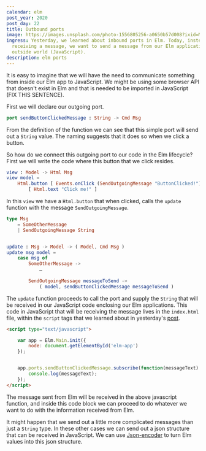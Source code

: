 ```yaml
---
calendar: elm
post_year: 2020
post_day: 22
title: Outbound ports
image: https://images.unsplash.com/photo-1556805256-a0650b57d008?ixid=MXwxMjA3fDB8MHxwaG90by1wYWdlfHx8fGVufDB8fHw%3D&ixlib=rb-1.2.1&auto=format&fit=crop&w=2250&q=80
ingress: Yesterday, we learned about inbound ports in Elm. Today, instead of
  receiving a message, we want to send a message from our Elm application to the
  outside world (JavaScript).
description: elm ports
---
```

It is easy to imagine that we will have the need to communicate something from inside our Elm app to JavaScript. We might be using some browser API that doesn't exist in Elm and that is needed to be imported in JavaScript (FIX THIS SENTENCE).

First we will declare our outgoing port.

```elm
port sendButtonClickedMessage : String -> Cmd Msg
```

From the definition of the function we can see that this simple port will send out a `String` value. The naming suggests that it does so when we click a button.

So how do we connect this outgoing port to our code in the Elm lifecycle? First we will write the code where this button that we click resides.

```elm
view : Model -> Html Msg
view model =
    Html.button [ Events.onClick (SendOutgoingMessage "ButtonClicked!") ]
        [ Html.text "Click me!" ]
```

In this `view` we have a `Html.button` that when clicked, calls the `update` function with the message `SendOutgoingMessage`.

```elm
type Msg
    = SomeOtherMessage
    | SendOutgoingMessage String


update : Msg -> Model -> ( Model, Cmd Msg )
update msg model =
    case msg of
        SomeOtherMessage ->
            …
        
        SendOutgoingMessage messageToSend ->
            ( model, sendButtonClickedMessage messageToSend )
```

The `update` function proceeds to call the port and supply the `String` that will be received in our JavaScript code enclosing our Elm applications. This code in JavaScript that will be receiving the message lives in the `index.html` file, within the `script` tags that we learned about in yesterday's [post](/2020/21).

```html
<script type="text/javascript">

    var app = Elm.Main.init({
        node: document.getElementById('elm-app')
    });


    app.ports.sendButtonClickedMessage.subscribe(function(messageText) {
        console.log(messageText);
    });
</script>
```

The message sent from Elm will be received in the above javascript function, and inside this code block we can proceed to do whatever we want to do with the information received from Elm.

It might happen that we send out a little more complicated messages than just a `String` type. In these other cases we can send out a json structure that can be received in JavaScript. We can use [Json-encoder](https://package.elm-lang.org/packages/elm/json/latest/Json-Encode) to turn Elm values into this json structure.